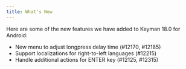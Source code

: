 ```yaml
---
title: What's New
---
```


Here are some of the new features we have added to Keyman 18.0 for Android:

* New menu to adjust longpress delay time (#12170, #12185)
* Support localizations for right-to-left languages (#12215)
* Handle additional actions for ENTER key (#12125, #12315)
